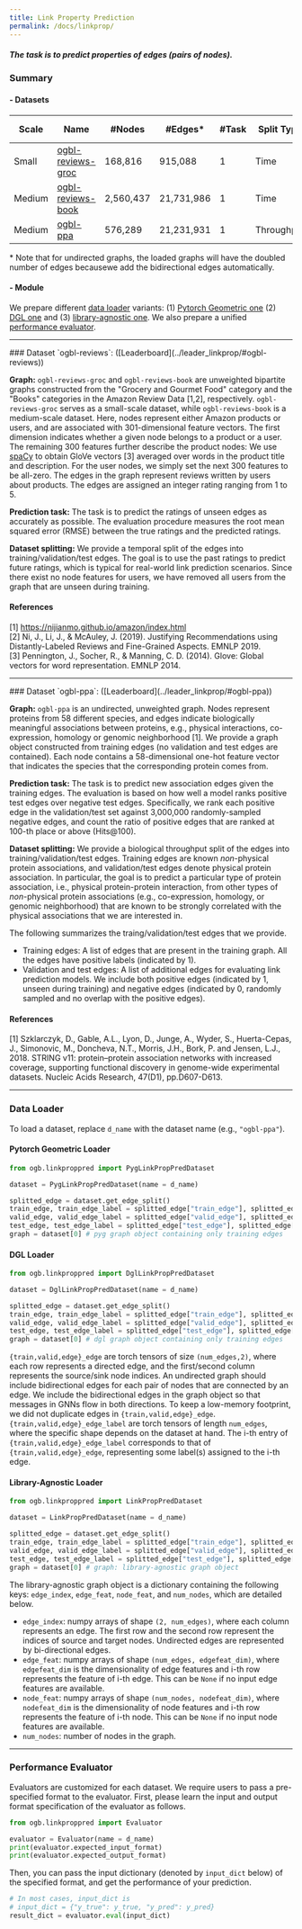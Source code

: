 ```yaml
---
title: Link Property Prediction
permalink: /docs/linkprop/
---
```


##### The task is to predict properties of edges (pairs of nodes).

### Summary

#### - Datasets

Scale | Name      | #Nodes | #Edges\* | #Task | Split Type   | Task Type     | Metric       |
|------------------|--------|----------|----------|-------------------------------------------------|-----------------------|----------------------------------|----------------|
Small | [ogbl-reviews-groc](#ogbl-reviews)         | 168,816 |    915,088 |     1      | Time  | Link value regression   |     RMSE              |
Medium | [ogbl-reviews-book](#ogbl-reviews) | 2,560,437    | 21,731,986 | 1      |   Time   | Link value regression      |    RMSE         |
Medium | [ogbl-ppa](#ogbl-ppa)         | 576,289 |    21,231,931 |     1      | Throughput  | Link prediction   |     Hits@100              |


\* Note that for undirected graphs, the loaded graphs will have the doubled number of edges becausewe add the bidirectional edges automatically.

#### - Module
We prepare different [data loader](#loader) variants: (1) [Pytorch Geometric one](#pyg) (2) [DGL one](#dgl) and (3) [library-agnostic one](#libagn).
We also prepare a unified [performance evaluator](#eval).

----------

<a name="ogbl-reviews"/>
### Dataset `ogbl-reviews`: ([Leaderboard](../leader_linkprop/#ogbl-reviews))

**Graph:** `ogbl-reviews-groc` and `ogbl-reviews-book` are unweighted bipartite graphs constructed from the "Grocery and Gourmet Food" category and the "Books" categories in the Amazon Review Data [1,2], respectively. `ogbl-reviews-groc` serves as a small-scale dataset, while `ogbl-reviews-book` is a medium-scale dataset.
Here, nodes represent either Amazon products or users, and are associated with 301-dimensional feature vectors. The first dimension indicates whether a given node belongs to a product or a user. The remaining 300 features further describe the product nodes: We use [spaCy](https://spacy.io/) to obtain GloVe vectors [3] averaged over words in the product title and description. For the user nodes, we simply set the next 300 features to be all-zero. The edges in the graph represent reviews written by users about products. The edges are assigned an integer rating ranging from 1 to 5.


**Prediction task:** 
The task is to predict the ratings of unseen edges as accurately as possible. The evaluation procedure measures the root mean squared error (RMSE) between the true ratings and the predicted ratings.

**Dataset splitting:** We provide a temporal split of the edges into training/validation/test edges. The goal is to use the past ratings to predict future ratings, which is typical for real-world link prediction scenarios.
Since there exist no node features for users, we have removed all users from the graph that are unseen during training.

#### References

[1] https://nijianmo.github.io/amazon/index.html <br/>
[2] Ni, J., Li, J., & McAuley, J. (2019). Justifying Recommendations using Distantly-Labeled Reviews and Fine-Grained Aspects. EMNLP 2019. <br/>
[3] Pennington, J., Socher, R., & Manning, C. D. (2014). Glove: Global vectors for word representation. EMNLP 2014.

----------

<a name="ogbl-ppa"/>
### Dataset `ogbl-ppa`: ([Leaderboard](../leader_linkprop/#ogbl-ppa))

**Graph:** `ogbl-ppa` is an undirected, unweighted graph. Nodes represent proteins from 58 different species, and edges indicate biologically meaningful associations between proteins, e.g., physical interactions, co-expression, homology or genomic neighborhood [1]. We provide a graph object constructed from training edges (no validation and test edges are contained). Each node contains a 58-dimensional one-hot feature vector that indicates the species that the corresponding protein comes from.

**Prediction task:** The task is to predict new association edges given the training edges.
The evaluation is based on how well a model ranks positive test edges over negative test edges.
Specifically, we rank each positive edge in the validation/test set against 3,000,000 randomly-sampled negative edges, and count the ratio of positive edges that are ranked at 100-th place or above (Hits@100). 

**Dataset splitting:** We provide a biological throughput split of the edges into training/validation/test edges.
Training edges are known *non*-physical protein associations, and validation/test edges denote physical protein association.
In particular, the goal is to predict a particular type of protein association, i.e., physical protein-protein interaction, from other types of *non*-physical protein associations (e.g., co-expression, homology, or genomic neighborhood) that are known to be strongly correlated with the physical associations that we are interested in.

The following summarizes the traing/validation/test edges that we provide.

- Training edges: A list of edges that are present in the training graph. All the edges have positive labels (indicated by 1).
- Validation and test edges: A list of additional edges for evaluating link prediction models. We include both positive edges (indicated by 1, unseen during training) and negative edges (indicated by 0, randomly sampled and no overlap with the positive edges).


#### References

[1] Szklarczyk, D., Gable, A.L., Lyon, D., Junge, A., Wyder, S., Huerta-Cepas, J., Simonovic, M., Doncheva, N.T., Morris, J.H., Bork, P. and Jensen, L.J., 2018. STRING v11: protein–protein association networks with increased coverage, supporting functional discovery in genome-wide experimental datasets. Nucleic Acids Research, 47(D1), pp.D607-D613.

----------

<a name="loader"/>

### Data Loader

To load a dataset, replace `d_name` with the dataset name (e.g., `"ogbl-ppa"`).

<a name="pyg"/>

#### Pytorch Geometric Loader

```python
from ogb.linkproppred import PygLinkPropPredDataset

dataset = PygLinkPropPredDataset(name = d_name) 

splitted_edge = dataset.get_edge_split()
train_edge, train_edge_label = splitted_edge["train_edge"], splitted_edge["train_edge_label"]
valid_edge, valid_edge_label = splitted_edge["valid_edge"], splitted_edge["valid_edge_label"]
test_edge, test_edge_label = splitted_edge["test_edge"], splitted_edge["test_edge_label"]
graph = dataset[0] # pyg graph object containing only training edges
```

<a name="dgl"/>

#### DGL Loader

```python
from ogb.linkproppred import DglLinkPropPredDataset

dataset = DglLinkPropPredDataset(name = d_name)

splitted_edge = dataset.get_edge_split()
train_edge, train_edge_label = splitted_edge["train_edge"], splitted_edge["train_edge_label"]
valid_edge, valid_edge_label = splitted_edge["valid_edge"], splitted_edge["valid_edge_label"]
test_edge, test_edge_label = splitted_edge["test_edge"], splitted_edge["test_edge_label"]
graph = dataset[0] # dgl graph object containing only training edges
```
`{train,valid,edge}_edge` are torch tensors of size `(num_edges,2)`, where each row represents a directed edge, and the first/second column represents the source/sink node indices. 
An undirected graph should include bidirectional edges for each pair of nodes that are connected by an edge. We include the bidirectional edges in the graph object so that messages in GNNs flow in both directions. To keep a low-memory footprint, we did not duplicate edges in `{train,valid,edge}_edge`.
`{train,valid,edge}_edge_label` are torch tensors of length `num_edges`, where the specific shape depends on the dataset at hand. The i-th entry of `{train,valid,edge}_edge_label` corresponds to that of `{train,valid,edge}_edge`, representing some label(s) assigned to the i-th edge.

<a name="libagn"/>

#### Library-Agnostic Loader
```python
from ogb.linkproppred import LinkPropPredDataset

dataset = LinkPropPredDataset(name = d_name)

splitted_edge = dataset.get_edge_split()
train_edge, train_edge_label = splitted_edge["train_edge"], splitted_edge["train_edge_label"]
valid_edge, valid_edge_label = splitted_edge["valid_edge"], splitted_edge["valid_edge_label"]
test_edge, test_edge_label = splitted_edge["test_edge"], splitted_edge["test_edge_label"]
graph = dataset[0] # graph: library-agnostic graph object
```
The library-agnostic graph object is a dictionary containing the following keys: `edge_index`, `edge_feat`, `node_feat`, and `num_nodes`, which are detailed below.
- `edge_index`: numpy arrays of shape `(2, num_edges)`, where each column represents an edge. The first row and the second row represent the indices of source and target nodes. Undirected edges are represented by bi-directional edges.
- `edge_feat`: numpy arrays of shape `(num_edges, edgefeat_dim)`, where `edgefeat_dim` is the dimensionality of edge features and i-th row represents the feature of i-th edge. This can be `None` if no input edge features are available.
- `node_feat`: numpy arrays of shape `(num_nodes, nodefeat_dim)`, where `nodefeat_dim` is the dimensionality of node features and i-th row represents the feature of i-th node. This can be `None` if no input node features are available.
- `num_nodes`: number of nodes in the graph.

----------

<a name="eval"/>

### Performance Evaluator

Evaluators are customized for each dataset.
We require users to pass a pre-specified format to the evaluator.
First, please learn the input and output format specification of the evaluator as follows.

```python
from ogb.linkproppred import Evaluator

evaluator = Evaluator(name = d_name)
print(evaluator.expected_input_format) 
print(evaluator.expected_output_format) 
```

Then, you can pass the input dictionary (denoted by `input_dict` below) of the specified format, and get the performance of your prediction.

```python
# In most cases, input_dict is
# input_dict = {"y_true": y_true, "y_pred": y_pred}
result_dict = evaluator.eval(input_dict)
```

